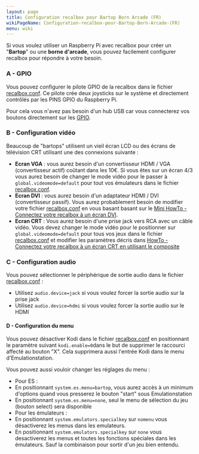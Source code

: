 ```yaml
---
layout: page
title: Configuration recalbox pour Bartop Born Arcade (FR)
wikiPageName: Configuration-recalbox-pour-Bartop-Born-Arcade-(FR)
menu: wiki
---
```


Si vous voulez utiliser un Raspberry Pi avec recalbox pour créer un "**Bartop**" ou une **borne d'arcade**, vous pouvez facilement configurer recalbox pour répondre à votre besoin.

### A - GPIO
Vous pouvez configurer le pilote GPIO de la recalbox dans le fichier [recalbox.conf](https://github.com/recalbox/recalbox-os/wiki/recalbox.conf-%28FR%29). Ce pilote crée deux joysticks sur le système et directement contrôlés par les PINS GPIO du Raspberry Pi.

Pour cela vous n'avez pas besoin d'un hub USB car vous connecterez vos boutons directement sur les [GPIO](https://github.com/recalbox/recalbox-os/wiki/GPIO-controllers-%28FR%29).

### B - Configuration vidéo
Beaucoup de "bartops" utilisent un vieil écran LCD ou des écrans de télévision CRT utilisant une des connexions suivante : 
* **Ecran VGA** : vous aurez besoin d'un convertisseur HDMI / VGA (convertisseur actif) coûtant dans les 10€. Si vous êtes sur un écran 4/3 vous aurez besoin de changer le mode vidéo pour le passer à `global.videomode=default` pour tout vos émulateurs dans le fichier [recalbox.conf](https://github.com/recalbox/recalbox-os/wiki/recalbox.conf-%28FR%29).
* **Ecran DVI** : vous aurez besoin d'un adaptateur HDMI / DVI (convertisseur passif). Vous aurez probablement besoin de modifier votre fichier [recalbox.conf](https://github.com/recalbox/recalbox-os/wiki/recalbox.conf-%28FR%29) en vous basant basant sur le [Mini HowTo - Connectez votre recalbox à un écran DVI](https://github.com/recalbox/recalbox-os/wiki/Connectez-votre-recalbox-%C3%A0-un-%C3%A9cran-DVI-%28FR%29).
* **Ecran CRT** : Vous aurez besoin d'une prise jack vers RCA avec un câble vidéo. Vous devez changer le mode vidéo pour le positionner sur `global.videomode=default` pour tous vos jeux dans le fichier [recalbox.conf](https://github.com/recalbox/recalbox-os/wiki/recalbox.conf-%28FR%29) et modifier les paramètres décris dans [HowTo - Connectez votre recalbox à un écran CRT en utilisant le composite](https://github.com/recalbox/recalbox-os/wiki/Connectez-votre-recalbox-%C3%A0-un-CRT-avec-composite--%28FR%29)

### C - Configuration audio
Vous pouvez sélectionner le périphérique de sortie audio dans le fichier [recalbox.conf](https://github.com/recalbox/recalbox-os/wiki/recalbox.conf-%28FR%29) : 
* Utilisez `audio.device=jack` si vous voulez forcer la sortie audio sur la prise jack
* Utilisez `audio.device=hdmi` si vous voulez forcer la sortie audio sur le HDMI

#### D - Configuration du menu
Vous pouvez désactiver Kodi dans le fichier [recalbox.conf](https://github.com/recalbox/recalbox-os/wiki/recalbox.conf-%28FR%29) en positionnant le paramètre suivant `kodi.enable=0`dans le but de supprimer le raccourci affecté au bouton "X". Cela supprimera aussi l'entrée Kodi dans le menu d'Emulationstation.

Vous pouvez aussi vouloir changer les réglages du menu : 
- Pour ES : 
 - En positionnant `system.es.menu=bartop`, vous aurez accès à un minimum d'options quand vous presserez le bouton "start" sous Emulationstation
 - En positionnant `system.es.menu=none`, seul le menu de sélection du jeu (bouton select) sera disponible
- Pour les émulateurs : 
 - En positionnant `system.emulators.specialkey` sur `nomenu` vous désactiverez les menus dans les emulateurs.
 - En positionnant `system.emulators.specialkey` sur `none` vous desactiverez les menus et toutes les fonctions spéciales dans les émulateurs. Sauf la combinaison pour sortir d'un jeu bien entendu.
